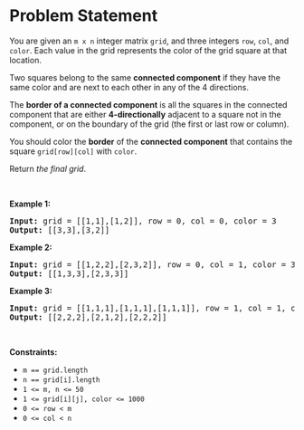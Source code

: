 # Problem Statement

<p>You are given an <code>m x n</code> integer matrix <code>grid</code>, and three integers <code>row</code>, <code>col</code>, and <code>color</code>. Each value in the grid represents the color of the grid square at that location.</p>

<p>Two squares belong to the same <strong>connected component</strong> if they have the same color and are next to each other in any of the 4 directions.</p>

<p>The <strong>border of a connected component</strong> is all the squares in the connected component that are either <strong>4-directionally</strong> adjacent to a square not in the component, or on the boundary of the grid (the first or last row or column).</p>

<p>You should color the <strong>border</strong> of the <strong>connected component</strong> that contains the square <code>grid[row][col]</code> with <code>color</code>.</p>

<p>Return <em>the final grid</em>.</p>

<p>&nbsp;</p>
<p><strong>Example 1:</strong></p>
<pre><strong>Input:</strong> grid = [[1,1],[1,2]], row = 0, col = 0, color = 3
<strong>Output:</strong> [[3,3],[3,2]]
</pre><p><strong>Example 2:</strong></p>
<pre><strong>Input:</strong> grid = [[1,2,2],[2,3,2]], row = 0, col = 1, color = 3
<strong>Output:</strong> [[1,3,3],[2,3,3]]
</pre><p><strong>Example 3:</strong></p>
<pre><strong>Input:</strong> grid = [[1,1,1],[1,1,1],[1,1,1]], row = 1, col = 1, color = 2
<strong>Output:</strong> [[2,2,2],[2,1,2],[2,2,2]]
</pre>
<p>&nbsp;</p>
<p><strong>Constraints:</strong></p>

<ul>
	<li><code>m == grid.length</code></li>
	<li><code>n == grid[i].length</code></li>
	<li><code>1 &lt;= m, n &lt;= 50</code></li>
	<li><code>1 &lt;= grid[i][j], color &lt;= 1000</code></li>
	<li><code>0 &lt;= row &lt; m</code></li>
	<li><code>0 &lt;= col &lt; n</code></li>
</ul>
